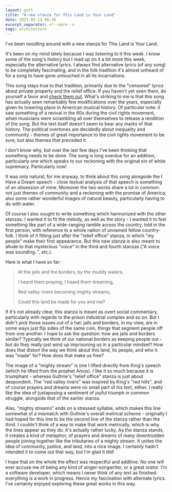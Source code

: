 ```yaml
---
layout: post
title: "A new stanza for This Land is Your Land"
date: 2021-05-14 06:30
excerpt_separator: <!--more-->
tags: architecture
---
```


I've been noodling around with a new stanza for This Land is Your Land.

<!--more-->

It's been on my mind lately because I was listening to it this week. I know some of the song's history but I read up on it a bit more this week, especially the alternative lyrics. I always find alternative lyrics (of any song) to be completely fascinating, and in the folk tradition it's almost unheard of for a song to have gone untouched in all its incarnations.

This song stays true to that tradition, primarily due to the "censored" lyrics about private property and the relief office. If you haven't yet seen them, do yourself a favor and [check them out](https://www.woodyguthrie.org/Lyrics/This_Land.htm). What's striking to me is that this song has actually seen remarkably few modifications over the years, especially given its towering place in American musical history. Of particular note: it saw something of a revival in the 60s during the civil rights movement, when musicians were scrambling all over themselves to release a rendition of the song. But the text itself doesn't seem to bear any marks of that history. The political overtones are decidedly about inequality and community - themes of great importance to the civil rights movement to be sure, but also themes that preceded it.

I don't know why, but over the last few days I've been thinking that something needs to be done. The song is long overdue for an addition, particularly one which speaks to our reckoning with the original sin of white supremacy. Particularly now!

It was only natural, for me anyway, to think about this song alongside the I Have a Dream speech - close textual analysis of that speech is something of an obsession of mine. Moreover the two works share a lot in common: not just themes of community and a reckoning with the promise of America; also some rather wonderful images of natural beauty, particularly having to do with water.

Of course I also sought to write something which harmonized with the other stanzas. I wanted it to fit the melody, as well as the story - I wanted it to feel something like part of a wide-ranging ramble across the country, told in the first person, with reference to a whole nation of unnamed fellow country-folk. I think of it fitting just after the "relief office" stanza, in which "my people" make their first appearance. But this new stanza is also meant to allude to that mysterious "voice" in the third and fourth stanzas ("A voice was sounding..", etc.).

Here is what I have so far:

> At the jails and the borders, by the muddy waters,
> 
> I heard them praying, I heard them dreaming,
> 
> Red valley rivers becoming mighty streams,
> 
> Could this land be made for you and me?

If it's not already clear, this stanza is meant as overt social commentary, particularly with regards to the prison industrial complex and so on. But I didn't pick those issues out of a hat: jails and borders, in my view, are in some ways just flip sides of the same coin, things that segment people off from one another. I hope to ask the question: how are jails and borders similar? Typically we think of our national borders as keeping people out - but do they really just wind up imprisoning us in a particular mindset? How does that distort the way we think about this land, its people, and who it was "made" for? How does that make us free?

The image of a "mighty stream" is one I lifted directly from King's speech (which he lifted from the prophet Amos). I like it so much because it is triumphant - whereas Guthrie's "relief office" stanza is just about despondent. The "red valley rivers" was inspired by King's "red hills", and of course prayers and dreams were no small part of his text, either. I really like the idea of juxtaposing a sentiment of joyful triumph in common struggle, alongside that of the earlier stanza.

Alas, "mighty streams" ends on a stressed syllable, which makes this line somewhat of a mismatch with Guthrie's overall metrical scheme - originally I had hoped for this line to be the second line of the stanza rather than the third. I couldn't think of a way to make that work metrically, which is why the lines appear as they do. It's actually rather lucky. As the stanza stands, it creates a kind of metaphor, of prayers and dreams of many downtrodden people joining together like the tributaries of a mighty stream. It unites the idea of community, justice, and land, into a nice image. I certainly hadn't intended it to come out that way, but I'm glad it did!

I hope that on the whole the effect was respectful and additive. No one will ever accuse me of being any kind of singer-songwriter, or a great orator. I'm a software developer, which means I never think of any text as finished: everything is a work in progress. Hence my fascination with alternate lyrics. I've certainly enjoyed exploring these great works in this way.